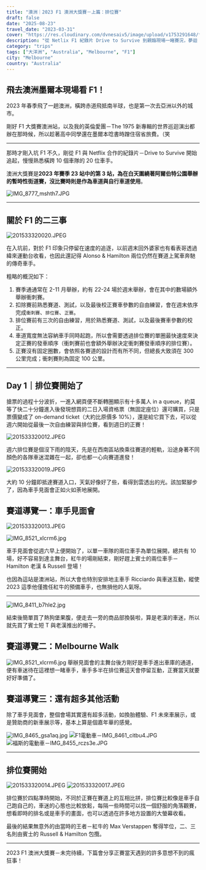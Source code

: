 ```yaml
---
title: "澳洲｜2023 F1 澳洲大獎賽－上篇：排位賽"
draft: false
date: "2025-08-23"
travel_date: "2023-03-31"
cover: "https://res.cloudinary.com/dvnesaiv5/image/upload/v1753291648/f1_autralia_grand_prix_2023/201533320012.jpg"
description: "從 Netlix F1 紀錄片 Drive to Survive 到親臨現場一睹賽況，夢迴 2023 年 F1 澳洲大獎賽！－上篇：排位賽"
category: "trips"
tags: ["大洋洲", "Australia", "Melbourne", "F1"]
city: "Melbourne"
country: "Australia"
---
```


## 飛去澳洲墨爾本現場看 F1！

2023 年春季飛了一趟澳洲，橫跨赤道飛抵南半球，也是第一次去亞洲以外的城市。

剛好 F1 大獎賽澳洲站，以及我的英倫愛團－The 1975 新專輯的世界巡迴演出都辦在那時候，所以趁著高中同學還在墨爾本唸書時蹭住宿省旅費。（笑

---

那時才剛入坑 F1 不久，剛從 F1 與 Netflix 合作的紀錄片－Drive to Survive 開始追起，慢慢熟悉橫跨 10 個車隊的 20 位車手。

澳洲大獎賽是**2023 年賽季 23 站中的第 3 站，為在白天圍繞著阿爾伯特公園舉辦的暫時性街道賽，沒比賽時則是作為車道與自行車道使用**。

![IMG_8777_mshth7.JPG](https://res.cloudinary.com/dvnesaiv5/image/upload/v1753428404/IMG_8777_mshth7.jpg)

---

## 關於 F1 的二三事

![201533320020.JPEG](https://res.cloudinary.com/dvnesaiv5/image/upload/v1753291662/f1_autralia_grand_prix_2023/201533320020.jpg)

在入坑前，對於 F1 印象只停留在速度的追逐，以前週末回外婆家也有看表哥透過緯來運動台收看，也因此還記得 Alonso & Hamilton 兩位仍然在賽道上駕車奔馳的傳奇車手。

粗略的概況如下：

1. 賽季通通常在 2-11 月舉辦，約有 22-24 場於週末舉辦，會在其中的數場額外舉辦衝刺賽。
2. 扣除賽前熟悉賽道、測試，以及最後校正賽車參數的自由練習，會在週末依序完成`衝刺賽`、`排位賽`、`正賽`。
3. 排位賽前有三次的自由練習，用於熟悉賽道、測試，以及最後賽車參數的校正。
4. 車道寬度無法容納車手同時起跑，所以會需要透過排位賽的單圈最快速度來決定正賽的發車順序（衝刺賽前也會額外舉辦決定衝刺賽發車順序的排位賽）。
   <!-- 分為 Q1、Q2、Q3 區間，依序淘汰 5 位車手。 -->
5. 正賽沒有固定圈數，會依照各賽道的設計而有所不同，但總長大致須在 300 公里完成；衝刺賽則為固定 100 公里。
   <!-- 每個賽道的長度皆不相同，這也是有趣的地方。，但規定大約在總長 300 公里左右。 -->

---

## Day 1｜排位賽開始了

搶票的過程十分波折，一進入網頁便不斷轉圈顯示有十多萬人 in a queue，約莫等了快二十分鐘進入後發現想買的二日入場資格票（無固定座位）還可購買，只是票價變成了 on-demand ticket（大約比原價多 10%），還是給它買下去，可以從週六開始從最後一次自由練習與排位賽，看到週日的正賽！

<!-- img -->

![201533320012.JPEG](https://res.cloudinary.com/dvnesaiv5/image/upload/v1753291648/f1_autralia_grand_prix_2023/201533320012.jpg)

週六排位賽是個沒下雨的陰天，先是在西南區站換乘往賽道的輕軌，沿途身著不同顏色的各隊車迷混雜在一起，卻也都一心向賽道進發！

![201533320019.JPEG](https://res.cloudinary.com/dvnesaiv5/image/upload/v1753291660/f1_autralia_grand_prix_2023/201533320019.jpg)

大約 10 分鐘即抵達賽道入口，天氣好像好了些，看得到雲透出的光。該加緊腳步了，因為車手見面會正如火如荼地展開。

## 賽道導覽一：車手見面會

![201533320013.JPEG](https://res.cloudinary.com/dvnesaiv5/image/upload/v1753291650/f1_autralia_grand_prix_2023/201533320013.jpg)

![IMG_8521_xlcrm6.jpg](https://res.cloudinary.com/dvnesaiv5/image/upload/v1753428755/IMG_8521_xlcrm6.jpg)

車手見面會從週六早上便開始了，以單一車隊的兩位車手為單位展開，總共有 10 場，好不容易到達主舞台，紅牛的場剛結束，剛好趕上賓士的兩位車手－Hamilton 老漢 & Russell 登場！

也因為這站是澳洲站，所以大會也特別安排地主車手 Ricciardo 與車迷互動，縱使 2023 這季他僅擔任紅牛的預備車手，也無損他的人氣呀。

---

![IMG_8411_b7hle2.jpg](https://res.cloudinary.com/dvnesaiv5/image/upload/v1753428399/IMG_8411_b7hle2.jpg)

結束後簡單買了熱狗堡果腹，便走去一旁的商品部換裝啦，算是老漢的車迷，所以就先買了賓士短 T 與老漢推出的帽子。

## 賽道導覽二：Melbourne Walk

![IMG_8521_xlcrm6.jpg](https://res.cloudinary.com/dvnesaiv5/image/upload/v1753428755/IMG_8521_xlcrm6.jpg)
舉辦見面會的主舞台後方剛好是車手進出車庫的通道，便有車迷待在這裡想一睹車手，車手多半在排位賽這天會停留互動，正賽當天就要好好準備了。

## 賽道導覽三：還有超多其他活動

除了車手見面會，整個會場其實還有超多活動，如換胎體驗、F1 未來車展示，或是贊助商的新車展示等，基本上算是個嘉年華的感覺。

![IMG_8465_gsa1aq.jpg](https://res.cloudinary.com/dvnesaiv5/image/upload/v1753428400/IMG_8465_gsa1aq.jpg)
![F1電動車－IMG_8461_citbu4.JPG](https://res.cloudinary.com/dvnesaiv5/image/upload/v1753428400/IMG_8461_citbu4.jpg)
![福斯的電動車－IMG_8455_rczs3e.JPG](https://res.cloudinary.com/dvnesaiv5/image/upload/v1753428400/IMG_8455_rczs3e.jpg)

---

## 排位賽開始

![201533320014.JPEG](https://res.cloudinary.com/dvnesaiv5/image/upload/v1753291653/f1_autralia_grand_prix_2023/201533320014.jpg)
![201533320017.JPEG](https://res.cloudinary.com/dvnesaiv5/image/upload/v1753291657/f1_autralia_grand_prix_2023/201533320017.jpg)

排位賽於四點準時開始，不同於正賽在賽道上的互相比拼，排位賽比較像是車手自己跑自己的，車迷的心態也比較放鬆，每隔一些時間可以找一個舒服的角落觀賽，想看即時的排名或是車手的畫面，也可以透過在許多地方設置的大螢幕收看。

最後的結果無意外的由當時的王者－紅牛的 Max Verstappen 奪得竿位，二、三名則由賓士的 Russell & Hamilton 包攬。

---

2023 F1 澳洲大獎賽－未完待續，下篇會分享正賽當天遇到的許多意想不到的瘋狂事！
